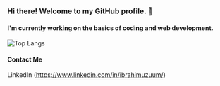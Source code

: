 ### Hi there! Welcome to my GitHub profile. :milky_way: 

#### I'm currently working on the basics of coding and web development.

![Top Langs](https://github-readme-stats.vercel.app/api/top-langs/?username=ceeshar&theme=great-gatsby)

#### Contact Me
LinkedIn (https://www.linkedin.com/in/ibrahimuzuum/)
